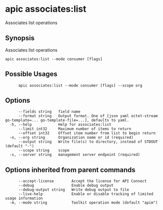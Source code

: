 # apic associates:list

Associates list operations

## Synopsis

Associates list operations

```
apic associates:list --mode consumer [flags]
```

## Possible Usages

```
      apic associates:list --mode consumer [flags] --scope org
```

## Options

```
      --fields string   field name
      --format string   Output format. One of [json yaml octet-stream go-template=... go-template-file=...], defaults to yaml.
  -h, --help            Help for associates:list
      --limit int32     Maximum number of items to return
      --offset int32    Offset item number from list to begin return
  -o, --org string      Organization name or id (required)
      --output string   Write file(s) to directory, instead of STDOUT (default "-")
      --scope string    scope
  -s, --server string   management server endpoint (required)
```

## Options inherited from parent commands

```
      --accept-license        Accept the license for API Connect
      --debug                 Enable debug output
      --debug-output string   Write debug output to file
      --live-help             Enable or disable tracking of limited usage information
  -m, --mode string           Toolkit operation mode (default "apim")
```
